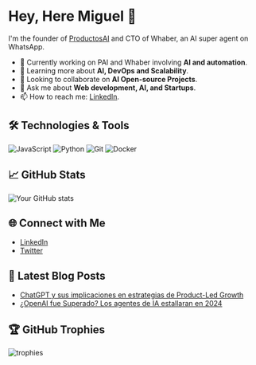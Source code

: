 # Hey, Here Miguel 👋

I'm the founder of [ProductosAI](https://app.productos-ai.com/) and CTO of Whaber, an AI super agent on WhatsApp.

- 🔭 Currently working on PAI and Whaber involving **AI and automation**.
- 🌱 Learning more about **AI, DevOps and Scalability**.
- 👯 Looking to collaborate on **AI Open-source Projects**.
- 💬 Ask me about **Web development, AI, and Startups**.
- 📫 How to reach me: [LinkedIn](https://linkedin.com/in/devmangel).

## 🛠️ Technologies & Tools

![JavaScript](https://img.shields.io/badge/-JavaScript-black?style=flat-square&logo=javascript)
![Python](https://img.shields.io/badge/-Python-black?style=flat-square&logo=python)
![Git](https://img.shields.io/badge/-Git-black?style=flat-square&logo=git)
![Docker](https://img.shields.io/badge/-Docker-black?style=flat-square&logo=docker)

## 📈 GitHub Stats

![Your GitHub stats](https://github-readme-stats.vercel.app/api?username=devmangel&show_icons=true&theme=dark)

## 🌐 Connect with Me

- [LinkedIn](https://linkedin.com/in/devmangel)
- [Twitter](https://twitter.com/devmangel)

## 📝 Latest Blog Posts

<!-- BLOG-POST-LIST:START -->
- [ChatGPT y sus implicaciones en estrategias de Product-Led Growth](https://productos-ai.beehiiv.com/p/chatgpt-y-sus-implicaciones-en-estrategias-de-productled-growth)
- [¿OpenAI fue Superado? Los agentes de IA estallaran en 2024](https://productos-ai.beehiiv.com/p/openai-fue-superado-los-agentes-de-ia-estallaran-en-2024)
<!-- BLOG-POST-LIST:END -->

## 🏆 GitHub Trophies

![trophies](https://github-profile-trophy.vercel.app/?username=devmangel&theme=darkhub)
